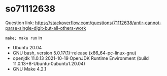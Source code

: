 # so71112638

Question link: https://stackoverflow.com/questions/71112638/antlr-cannot-parse-single-digit-but-all-others-work

`make; make run` in

* Ubuntu 20.04
* GNU bash, version 5.0.17(1)-release (x86_64-pc-linux-gnu)
* openjdk 11.0.13 2021-10-19 OpenJDK Runtime Environment (build 11.0.13+8-Ubuntu-0ubuntu1.20.04)
* GNU Make 4.2.1
